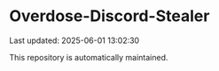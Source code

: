 # Overdose-Discord-Stealer

Last updated: 2025-06-01 13:02:30

This repository is automatically maintained.
